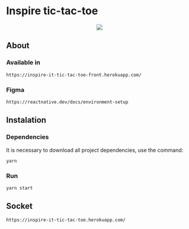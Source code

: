 # Inspire tic-tac-toe

<p align="center"><img src="https://i.ibb.co/hyvJ9nh/Captura-de-Tela-2022-01-07-a-s-02-44-55.png"/></p>

## About

### Available in

```
https://inspire-it-tic-tac-toe-front.herokuapp.com/
```

### Figma

```
https://reactnative.dev/docs/environment-setup
```

## Instalation

### Dependencies

It is necessary to download all project dependencies, use the command:

```
yarn
```

### Run

```
yarn start
```

## Socket

```
https://inspire-it-tic-tac-toe.herokuapp.com/
```
